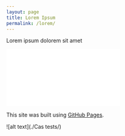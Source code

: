 ```yaml
---
layout: page
title: Lorem Ipsum
permalink: /lorem/
---
```


Lorem ipsum dolorem sit amet

![test](./generator/cases/b01_prob.py)

This site was built using [GitHub Pages](https://pages.github.com/).

![alt text](./Cas tests/)
